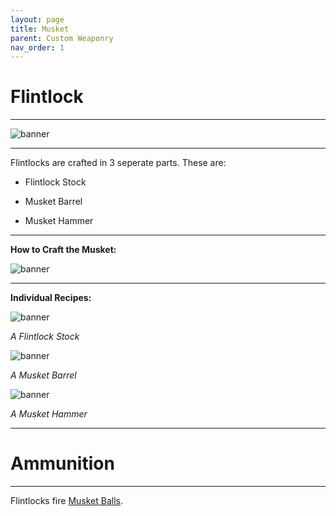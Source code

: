 ```yaml
---
layout: page
title: Musket
parent: Custom Weaponry
nav_order: 1
---
```


# **Flintlock** #

---

![banner](placeholder)

---

Flintlocks are crafted in 3 seperate parts. These are:

 - Flintlock Stock

 - Musket Barrel

 - Musket Hammer

---

**How to Craft the Musket:**

![banner](https://cdn.discordapp.com/attachments/1107121933797031958/1148440041853567006/image.png)

---

**Individual Recipes:**

![banner](https://cdn.discordapp.com/attachments/1107121933797031958/1148370269522641017/image.png)

*A Flintlock Stock*

![banner](https://cdn.discordapp.com/attachments/1107121933797031958/1148369985681498202/image.png)

*A Musket Barrel*

![banner](https://cdn.discordapp.com/attachments/1107121933797031958/1148370485361520791/image.png)

*A Musket Hammer*

---

# Ammunition #

---

Flintlocks fire [Musket Balls](placeholder).
